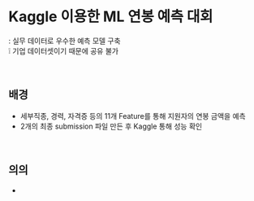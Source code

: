 # Kaggle 이용한 ML 연봉 예측 대회
: 실무 데이터로 우수한 예측 모델 구축<br>
❕ 기업 데이터셋이기 때문에 공유 불가

<br>

## 배경
- 세부직종, 경력, 자격증 등의 11개 Feature를 통해 지원자의 연봉 금액을 예측
- 2개의 최종 submission 파일 만든 후 Kaggle 통해 성능 확인
<br>

## 의의
- 
